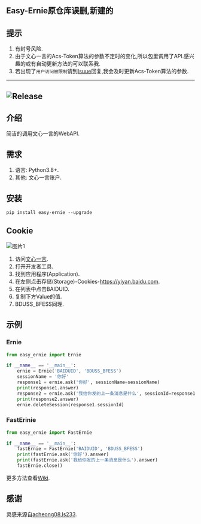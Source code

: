 ## Easy-Ernie原仓库误删,新建的
## 提示
1. 有封号风险.
2. 由于文心一言的Acs-Token算法的参数不定时的变化,所以包里调用了API.感兴趣的或有自动更新方法的可以联系我.
3. 若出现了`用户访问被限制`请到[Isuue](https://github.com/XiaoXinYo/Easy-Ernie/issues/1)回复,我会及时更新Acs-Token算法的参数.
---
![Release](https://img.shields.io/badge/Release-1.0.1-blue)
---
## 介绍
简洁的调用文心一言的WebAPI.
## 需求
1. 语言: Python3.8+.
2. 其他: 文心一言账户.
## 安装
`pip install easy-ernie --upgrade`
## Cookie
![图片1](https://s1.ax1x.com/2023/04/26/p9KDUYR.md.png)
1. 访问[文心一言](https://yiyan.baidu.com).
2. 打开开发者工具.
3. 找到应用程序(Application).
4. 在左侧点击存储(Storage)-Cookies-https://yiyan.baidu.com.
5. 在列表中点击BAIDUID.
6. 复制下方Value的值.
7. BDUSS_BFESS同理.
## 示例
### Ernie
```python
from easy_ernie import Ernie

if __name__ == '__main__':
    ernie = Ernie('BAIDUID', 'BDUSS_BFESS')
    sessionName = '你好'
    response1 = ernie.ask('你好', sessionName=sessionName)
    print(response1.answer)
    response2 = ernie.ask('我给你发的上一条消息是什么', sessionId=response1.sessionId, sessionName=sessionName, parentChatId=response1.botChatId)
    print(response2.answer)
    ernie.deleteSession(response1.sessionId)
```
### FastErinie
```python
from easy_ernie import FastErnie

if __name__ == '__main__':
    fastErnie = FastErnie('BAIDUID', 'BDUSS_BFESS')
    print(fastErnie.ask('你好').answer)
    print(fastErnie.ask('我给你发的上一条消息是什么').answer)
    fastErnie.close()
```
更多方法查看[Wiki](https://github.com/XiaoXinYo/Easy-Ernie/wiki).
## 感谢
灵感来源自[acheong08](https://github.com/acheong08),[ls233](https://github.com/lss233).